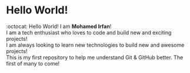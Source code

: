 # Hello World!
:octocat: Hello World! I am **Mohamed Irfan**!   
I am a tech enthusiast who loves to code and build new and exciting projects!  
I am always looking to learn new technologies to build new and awesome projects!  
This is my first repository to help me understand Git &amp; GitHub better. The first of many to come!

